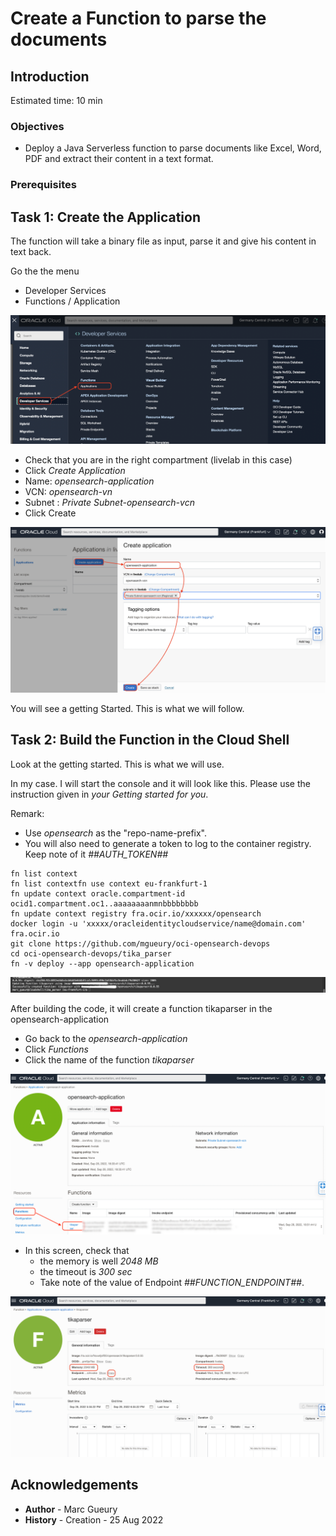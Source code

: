 
# Create a Function to parse the documents

## Introduction

Estimated time: 10 min

### Objectives

- Deploy a Java Serverless function to parse documents like Excel, Word, PDF and extract their content in a text format.

### Prerequisites

## Task 1: Create the Application

The function will take a binary file as input, parse it and give his content in text back.

Go the the menu
- Developer Services
- Functions / Application

![oic1](images/opensearch-fn-menu.png)

- Check that you are in the right compartment (livelab in this case)
- Click *Create Application*
- Name: *opensearch-application*
- VCN: *opensearch-vn*
- Subnet : *Private Subnet-opensearch-vcn*
- Click Create

![oic1](images/opensearch-fn-app.png)

You will see a getting Started. This is what we will follow.

## Task 2: Build the Function in the Cloud Shell

Look at the getting started. This is what we will use.

In my case. I will start the console and it will look like this. Please use the instruction given in *your Getting started for you*.

Remark:
- Use *opensearch* as the "repo-name-prefix". 
- You will also need to generate a token to log to the container registry. 
  Keep note of it *##AUTH_TOKEN##*

``` 
fn list context
fn list contextfn use context eu-frankfurt-1
fn update context oracle.compartment-id ocid1.compartment.oc1..aaaaaaaanmnbbbbbbbb
fn update context registry fra.ocir.io/xxxxxx/opensearch
docker login -u 'xxxxx/oracleidentitycloudservice/name@domain.com' fra.ocir.io
git clone https://github.com/mgueury/oci-opensearch-devops
cd oci-opensearch-devops/tika_parser
fn -v deploy --app opensearch-application
```

![oic1](images/opensearch-fn-deploy-end.png)

After building the code, it will create a function tikaparser in the opensearch-application
- Go back to the *opensearch-application*
- Click *Functions*
- Click the name of the function *tikaparser*

![oic1](images/opensearch-fn-function.png)

- In this screen, check that 
  - the memory is well *2048 MB* 
  - the timeout is *300 sec*
  - Take note of the value of Endpoint *##FUNCTION_ENDPOINT##*.

![oic1](images/opensearch-fn-function2.png)

## Acknowledgements

- **Author** - Marc Gueury
- **History** - Creation - 25 Aug 2022

